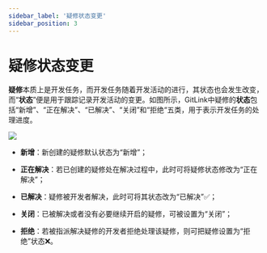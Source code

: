 ```yaml
---
sidebar_label: '疑修状态变更'      
sidebar_position: 3    
---
```

# 疑修状态变更

**疑修**本质上是开发任务，而开发任务随着开发活动的进行，其状态也会发生改变，而“**状态**”便是用于跟踪记录开发活动的变更。如图所示，GitLink中疑修的**状态**包括“新增”、“正在解决”、“已解决”、“关闭”和“拒绝“五类，用于表示开发任务的处理进度。

![](/img/Issue/imageIssue4.png)

+ **新增**：新创建的疑修默认状态为“新增”；

+ **正在解决**：若已创建的疑修处在解决过程中，此时可将疑修状态修改为“正在解决”；

+ **已解决**：疑修被开发者解决，此时可将其状态改为“已解决”✅；

+ **关闭**：已被解决或者没有必要继续开启的疑修，可被设置为“关闭”；

+ **拒绝**：若被指派解决疑修的开发者拒绝处理该疑修，则可把疑修设置为“拒绝”状态❌。